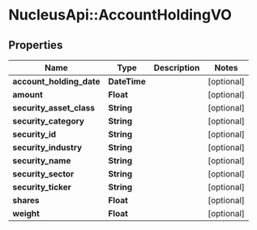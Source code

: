 # NucleusApi::AccountHoldingVO

## Properties
Name | Type | Description | Notes
------------ | ------------- | ------------- | -------------
**account_holding_date** | **DateTime** |  | [optional] 
**amount** | **Float** |  | [optional] 
**security_asset_class** | **String** |  | [optional] 
**security_category** | **String** |  | [optional] 
**security_id** | **String** |  | [optional] 
**security_industry** | **String** |  | [optional] 
**security_name** | **String** |  | [optional] 
**security_sector** | **String** |  | [optional] 
**security_ticker** | **String** |  | [optional] 
**shares** | **Float** |  | [optional] 
**weight** | **Float** |  | [optional] 


